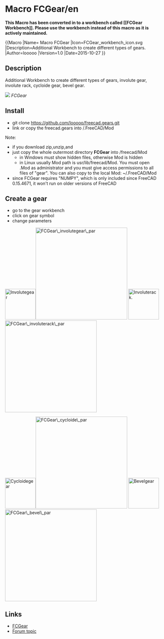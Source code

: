# Macro FCGear/en
 **This Macro has been converted in to a workbench called [[FCGear Workbench]]. Please use the workbench instead of this macro as it is actively maintained.**


{{Macro
|Name= Macro FCGear
|Icon=FCGear_workbench_icon.svg
|Description=Additional Workbench to create different types of gears.
|Author=looooo
|Version=1.0
|Date=2015-10-27
}}

## Description

Additional Workbench to create different types of gears, involute gear, involute rack, cycloide gear, bevel gear.

![](images/FCGear_00.png ) *FCGear*

## Install

-   git clone <https://github.com/looooo/freecad.gears.git>
-   link or copy the freecad.gears into /.FreeCAD/Mod

Note:

-   if you download zip,unzip,and
-   just copy the whole outermost directory **FCGear** into /freecad/Mod
    -   in Windows must show hidden files, otherwise Mod is hidden
    -   in Linux usually Mod path is usr/lib/freecad/Mod. You must open .Mod as administrator and you must give access permissions to all files of \"gear\". You can also copy to the local Mod: \~/.FreeCAD/Mod
-   since FCGear requires \"NUMPY\", which is only included since FreeCAD 0.15.4671, it won\'t run on older versions of FreeCAD

## Create a gear 

-   go to the gear workbench
-   click on gear symbol
-   change parameters

<img alt="Involutegear" src=images/Involutegear.png  style="width:100px;"><img alt="FCGear\_involutegear\_par" src=images/FCGear_involutegear_par.png  style="width:300px;"> <img alt="Involuterack." src=images/Involuterack.png  style="width:100px;"><img alt="FCGear\_involuterack\_par" src=images/FCGear_involuterack_par.png  style="width:300px;">

<img alt="Cycloidegear" src=images/Cycloidegear.png  style="width:100px;"><img alt="FCGear\_cycloide\_par" src=images/FCGear_cycloide_par.png  style="width:300px;"> <img alt="Bevelgear" src=images/Bevelgear.png  style="width:100px;"><img alt="FCGear\_bevel\_par" src=images/FCGear_bevel_par.png  style="width:300px;">

## Links

-   [FCGear](https://github.com/looooo/FCGear)
-   [Forum topic](http://forum.freecadweb.org/viewtopic.php?f=3&t=12878&start=20)




